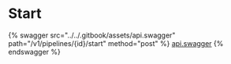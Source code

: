 # Start

{% swagger src="../../.gitbook/assets/api.swagger" path="/v1/pipelines/{id}/start" method="post" %}
[api.swagger](../../.gitbook/assets/api.swagger)
{% endswagger %}
